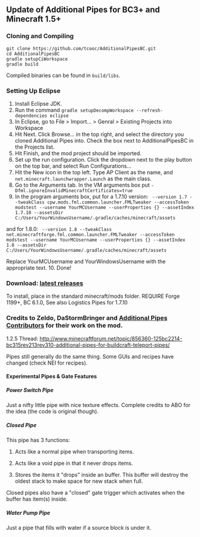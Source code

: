 ## Update of Additional Pipes for BC3+ and Minecraft 1.5+

### Cloning and Compiling ###

    git clone https://github.com/tcooc/AdditionalPipesBC.git
    cd AdditionalPipesBC
    gradle setupCiWorkspace
    gradle build
Compiled binaries can be found in `build/libs`.
    
### Setting Up Eclipse ###
1. Install Eclipse JDK.
2. Run the command `gradle setupDecompWorkspace --refresh-dependencies eclipse`
3. In Eclipse, go to File > Import... > Genral > Existing Projects into Workspace
4. Hit Next.  Click Browse... in the top right, and select the directory you cloned Additional Pipes into.  Check the box next to AdditionalPipesBC in the Projects list.
5. Hit Finish, and the mod project should be imported.
6. Set up the run configuration.  Click the dropdown next to the play button on the top bar, and select Run Configurations...
7. Hit the New icon in the top left.  Type AP Client as the name, and `net.minecraft.launchwrapper.Launch` as the main class.
8. Go to the Arguments tab.  In the VM arguments box put `-Dfml.ignoreInvalidMinecraftCertificates=true`
9. In the program arguments box, put for a 1.7.10 version:
``` --version 1.7 --tweakClass cpw.mods.fml.common.launcher.FMLTweaker --accessToken        modstest --username YourMCUsername --userProperties {} --assetIndex 1.7.10 --assetsDir C:/Users/YourWindowsUsername/.gradle/caches/minecraft/assets```

and for 1.8.0:
``` --version 1.8 --tweakClass net.minecraftforge.fml.common.launcher.FMLTweaker --accessToken modstest --username YourMCUsername --userProperties {} --assetIndex 1.8 --assetsDir C:/Users/YourWindowsUsername/.gradle/caches/minecraft/assets```

Replace YourMCUsername and YourWindowsUsername with the appropriate text.
10. Done!

### Download: [latest releases](https://github.com/tcooc/AdditionalPipesBC/releases) ####
To install, place in the standard minecraft/mods folder.
REQUIRE Forge 1199+, BC 6.1.0, See also Logistics Pipes for 1.7.10
### Credits to Zeldo, DaStormBringer and [Additional Pipes Contributors](https://github.com/tcooc/AdditionalPipesBC/graphs/contributors) for their work on the mod.

1.2.5 Thread: http://www.minecraftforum.net/topic/856360-125bc2214-bc315rev213rev310-additional-pipes-for-buildcraft-teleport-pipes/

Pipes still generally do the same thing. Some GUIs and recipes have changed (check NEI for recipes).

#### Experimental Pipes & Gate Features ####

##### Power Switch Pipe #####

Just a nifty little pipe with nice texture effects. Complete credits to ABO for the idea (the code is original though).

##### Closed Pipe #####

This pipe has 3 functions:

1. Acts like a normal pipe when transporting items.

2. Acts like a void pipe in that it never drops items.

3. Stores the items it "drops" inside an buffer. This buffer will destroy the oldest stack to make space for new stack when full.

Closed pipes also have a "closed" gate trigger which activates when the buffer has item(s) inside.

##### Water Pump Pipe #####

Just a pipe that fills with water if a source block is under it.